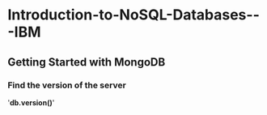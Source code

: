 # Introduction-to-NoSQL-Databases---IBM

## Getting Started with MongoDB

### Find the version of the server

'**db.version()**'
